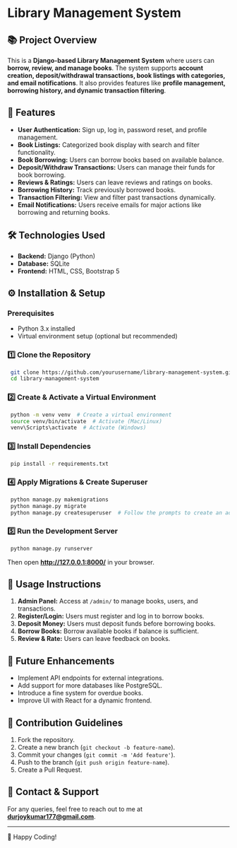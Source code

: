 # Library Management System

## 📚 Project Overview
This is a **Django-based Library Management System** where users can **borrow, review, and manage books**. The system supports **account creation, deposit/withdrawal transactions, book listings with categories, and email notifications**. It also provides features like **profile management, borrowing history, and dynamic transaction filtering**.

## 🚀 Features
- **User Authentication:** Sign up, log in, password reset, and profile management.
- **Book Listings:** Categorized book display with search and filter functionality.
- **Book Borrowing:** Users can borrow books based on available balance.
- **Deposit/Withdraw Transactions:** Users can manage their funds for book borrowing.
- **Reviews & Ratings:** Users can leave reviews and ratings on books.
- **Borrowing History:** Track previously borrowed books.
- **Transaction Filtering:** View and filter past transactions dynamically.
- **Email Notifications:** Users receive emails for major actions like borrowing and returning books.

## 🛠️ Technologies Used
- **Backend:** Django (Python)
- **Database:** SQLite
- **Frontend:** HTML, CSS, Bootstrap 5

## ⚙️ Installation & Setup

### Prerequisites
- Python 3.x installed
- Virtual environment setup (optional but recommended)

### 1️⃣ Clone the Repository
```bash
 git clone https://github.com/yourusername/library-management-system.git
 cd library-management-system
```

### 2️⃣ Create & Activate a Virtual Environment
```bash
 python -m venv venv  # Create a virtual environment
 source venv/bin/activate  # Activate (Mac/Linux)
 venv\Scripts\activate  # Activate (Windows)
```

### 3️⃣ Install Dependencies
```bash
 pip install -r requirements.txt
```

### 4️⃣ Apply Migrations & Create Superuser
```bash
 python manage.py makemigrations
 python manage.py migrate
 python manage.py createsuperuser  # Follow the prompts to create an admin user
```

### 5️⃣ Run the Development Server
```bash
 python manage.py runserver
```
Then open **http://127.0.0.1:8000/** in your browser.

## 📌 Usage Instructions
1. **Admin Panel:** Access at `/admin/` to manage books, users, and transactions.
2. **Register/Login:** Users must register and log in to borrow books.
3. **Deposit Money:** Users must deposit funds before borrowing books.
4. **Borrow Books:** Borrow available books if balance is sufficient.
5. **Review & Rate:** Users can leave feedback on books.

## 🎯 Future Enhancements
- Implement API endpoints for external integrations.
- Add support for more databases like PostgreSQL.
- Introduce a fine system for overdue books.
- Improve UI with React for a dynamic frontend.

## 🤝 Contribution Guidelines
1. Fork the repository.
2. Create a new branch (`git checkout -b feature-name`).
3. Commit your changes (`git commit -m 'Add feature'`).
4. Push to the branch (`git push origin feature-name`).
5. Create a Pull Request.

## 📩 Contact & Support
For any queries, feel free to reach out to me at **durjoykumar177@gmail.com**.

---
🚀 Happy Coding!

